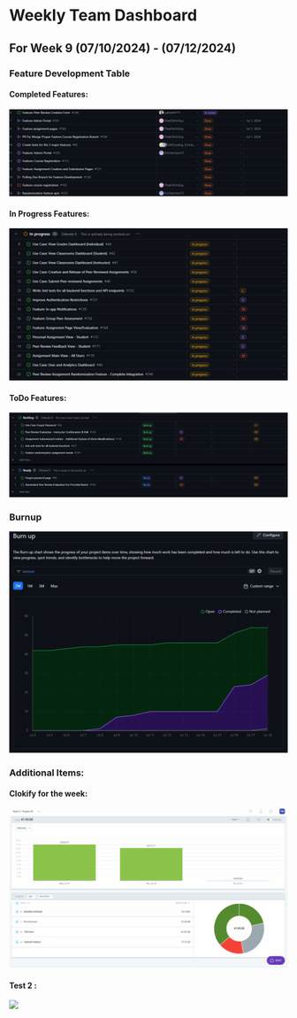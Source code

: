 # Weekly Team Dashboard
## For Week 9 (07/10/2024) - (07/12/2024)

<div style="width: 100%;">
<p float="left">
    <h3>Feature Development Table</h3>
    <h4> Completed Features: </h4>
        <img src="./images/week9Done2.png" width="max" />
    <h4> In Progress Features: </h4>
        <img src="./images/week9InProgress2.png" width="max" />
    <h4> ToDo Features: </h4>
        <img src="./images/week9Todo2.png" width="max" />
    <h3>Burnup</h3>
        <img src="./images/week9Burnup2.png" width="max" />
        <h3>Additional Items: </h3>
    <h4>Clokify for the week:</h4>
 <img src="./images/week9Clokify2.png" width="max" />
    <h4>Test 2 :</h4>
 <img src = "https://github.com/user-attachments/assets/67230f7a-5a82-45b8-bb1c-e5e8547c2213" />

</p>

</div>

